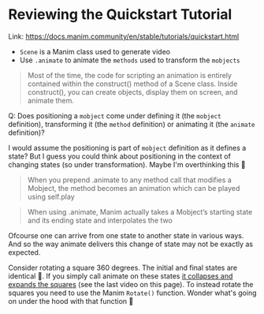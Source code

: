 # Reviewing the Quickstart Tutorial

Link: https://docs.manim.community/en/stable/tutorials/quickstart.html

- `Scene` is a Manim class used to generate video
- Use `.animate` to animate the `methods` used to transform the `mobjects`

> Most of the time, the code for scripting an animation is entirely contained within the construct() method of a Scene class. Inside construct(), you can create objects, display them on screen, and animate them.

Q: Does positioning a `mobject` come under defining it (the `mobject` definition), transforming it (the `method` definition) or animating it (the `animate` definition)?

I would assume the positioning is part of `mobject` definition as it defines a state? But I guess you could think about positioning in the context of changing states (so under transformation). Maybe I'm overthinking this 🙇

> When you prepend .animate to any method call that modifies a Mobject, the method becomes an animation which can be played using self.play

> When using .animate, Manim actually takes a Mobject’s starting state and its ending state and interpolates the two

Ofcourse one can arrive from one state to another state in various ways. And so the way animate delivers this change of state may not be exactly as expected.

Consider rotating a square 360 degrees. The initial and final states are identical 👯. If you simply call animate on these states [it collapses and expands the squares](https://docs.manim.community/en/stable/tutorials/quickstart.html) (see the last video on this page). To instead rotate the squares you need to use the Manim `Rotate()` function. Wonder what's going on under the hood with that function 🧐
